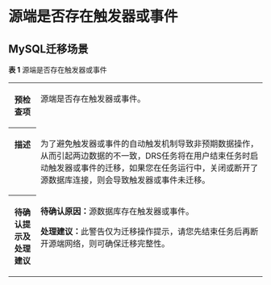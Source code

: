 # 源端是否存在触发器或事件<a name="drs_15_0021"></a>

## MySQL迁移场景<a name="section185624434491"></a>

**表 1**  源端是否存在触发器或事件

<a name="table256284344910"></a>
<table><tbody><tr id="row956324344914"><th class="firstcol" valign="top" width="11%" id="mcps1.2.3.1.1"><p id="p11563194354912"><a name="p11563194354912"></a><a name="p11563194354912"></a><strong id="b11563194310496"><a name="b11563194310496"></a><a name="b11563194310496"></a>预检查项</strong></p>
</th>
<td class="cellrowborder" valign="top" width="89%" headers="mcps1.2.3.1.1 "><p id="p10563943204918"><a name="p10563943204918"></a><a name="p10563943204918"></a>源端是否存在触发器或事件。</p>
</td>
</tr>
<tr id="row5563134316493"><th class="firstcol" valign="top" width="11%" id="mcps1.2.3.2.1"><p id="p13563164364911"><a name="p13563164364911"></a><a name="p13563164364911"></a><strong id="b10563204394914"><a name="b10563204394914"></a><a name="b10563204394914"></a>描述</strong></p>
</th>
<td class="cellrowborder" valign="top" width="89%" headers="mcps1.2.3.2.1 "><p id="p4563743174914"><a name="p4563743174914"></a><a name="p4563743174914"></a>为了避免触发器或事件的自动触发机制导致非预期数据操作，从而引起两边数据的不一致，DRS任务将在用户结束任务时启动触发器或事件的迁移，如果您在任务运行中，关闭或断开了源数据库连接，则会导致触发器或事件未迁移。</p>
</td>
</tr>
<tr id="row756304384919"><th class="firstcol" valign="top" width="11%" id="mcps1.2.3.3.1"><p id="p856394384913"><a name="p856394384913"></a><a name="p856394384913"></a><strong id="b9563104334910"><a name="b9563104334910"></a><a name="b9563104334910"></a>待确认提示及<strong id="b956324318499"><a name="b956324318499"></a><a name="b956324318499"></a>处理建议</strong></strong></p>
</th>
<td class="cellrowborder" valign="top" width="89%" headers="mcps1.2.3.3.1 "><p id="p132701316144117"><a name="p132701316144117"></a><a name="p132701316144117"></a><strong id="b83872023184112"><a name="b83872023184112"></a><a name="b83872023184112"></a>待确认原因：</strong>源数据库存在触发器或事件。</p>
<p id="p162707168418"><a name="p162707168418"></a><a name="p162707168418"></a><strong id="b515571214415"><a name="b515571214415"></a><a name="b515571214415"></a>处理建议：</strong>此警告仅为迁移操作提示，请您先结束任务后再断开源端网络，则可确保迁移完整性。</p>
</td>
</tr>
</tbody>
</table>

